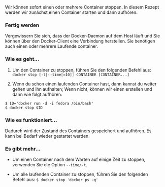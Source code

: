 Wir können sofort einen oder mehrere Container stoppen. In diesem Rezept werden wir zunächst einen Container starten und dann aufhören.

### Fertig werden

Vergewissern Sie sich, dass der Docker-Daemon auf dem Host läuft und Sie können über den Docker-Client eine Verbindung herstellen. Sie benötigen auch einen oder mehrere Laufende container.

### Wie es geht…

1. Um den Container zu stoppen, führen Sie den folgenden Befehl aus:
`docker stop [-t|--time[=10]] CONTAINER [CONTAINER...]`

2. Wenn du schon einen laufenden Container hast, dann kannst du weiter gehen und ihn aufhalten; Wenn nicht, können wir einen erstellen und dann wie folgt aufhören:
```
$ ID='docker run -d -i fedora /bin/bash'
$ docker stop $ID
```

### Wie es funktioniert…

Dadurch wird der Zustand des Containers gespeichert und aufhören. Es kann bei Bedarf wieder gestartet werden.

### Es gibt mehr…
* Um einen Container nach dem Warten auf einige Zeit zu stoppen, verwenden Sie die Option `--time/-t`.

* Um alle laufenden Container zu stoppen, führen Sie den folgenden Befehl aus:
`$ docker stop 'docker ps -q'`

